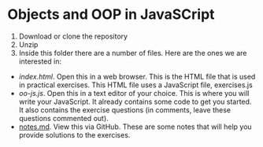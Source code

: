 # Objects and OOP in JavaSCript

1. Download or clone the repository
2. Unzip
3. Inside this folder there are a number of files. Here are the ones we are interested in:
* *index.html*. Open this in a web browser. This is the HTML file that is used in practical exercises. This HTML file uses a JavaScript file, exercises.js
* *oo-js.js*. Open this in a text editor of your choice. This is where you will write your JavaScript. It already contains some code to get you started. It also contains the exercise questions (in comments, leave these questions commented out).
* [notes.md](https://github.com/CHT2531/object-oriented-javascript/blob/master/notes.md). View this via GitHub. These are some notes that will help you provide solutions to the exercises.
